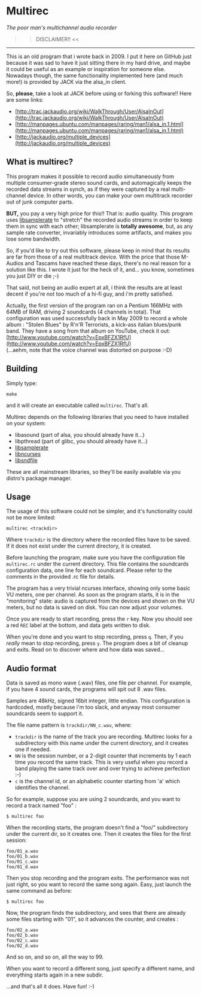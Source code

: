 Multirec
========

*The poor man's multichannel audio recorder*

>> DISCLAIMER!! <<
------------------

This is an old program that i wrote back in 2009. I put it here on GitHub just because it was sad to have it just sitting there in my hard drive, and maybe it could be useful as an example or inspiration for someone else.  
Nowadays though, the same functionality implemented here (and much more!) is provided by JACK via the alsa_in client.  

So, **please**, take a look at JACK before using or forking this software!! Here are some links:

* [http://trac.jackaudio.org/wiki/WalkThrough/User/AlsaInOut](http://trac.jackaudio.org/wiki/WalkThrough/User/AlsaInOut)
* [http://manpages.ubuntu.com/manpages/raring/man1/alsa_in.1.html](http://manpages.ubuntu.com/manpages/raring/man1/alsa_in.1.html)
* [http://jackaudio.org/multiple_devices](http://jackaudio.org/multiple_devices)


What is multirec?
-----------------
This program makes it possible to record audio simultaneously from multiple consumer-grade stereo sound cards, and automagically keeps the recorded data streams in synch, as if they were captured by a real multi-channel device.
In other words, you can make your own multitrack recorder out of junk computer parts.

__BUT,__ you pay a very high price for this!! That is: audio quality. This program uses [libsamplerate](http://www.mega-nerd.com/SRC/index.html) to "stretch" the recorded audio streams in order to keep them in sync with each other; libsamplerate is __totally awesome__, but, as any sample rate converter, invariably introduces some artifacts, and makes you lose some bandwidth.

So, if you'd like to try out this software, please keep in mind that its results are far from those of a real multitrack device. With the price that those M-Audios and Tascams have reached these days, there's no real reason for a solution like this. I wrote it just for the heck of it, and... you know, sometimes you just DIY or die ;-)

That said, not being an audio expert at all, i think the results are at least decent if you're not too much of a hi-fi guy, and i'm pretty satisfied.

Actually, the first version of the program ran on a Pentium 166MHz with 64MB of RAM, driving 2 soundcards (4 channels in total). That configuration was used successfully back in May 2009 to record a whole album : "Stolen Blues" by R'n'R Terrorists, a kick-ass italian blues/punk band. They have a song from that album on YouTube, check it out: [http://www.youtube.com/watch?v=EpxBFZX1RfU](http://www.youtube.com/watch?v=EpxBFZX1RfU)  
(...aehm, note that the voice channel was distorted on purpose :-D)


Building
--------

Simply type:

    make

and it will create an executable called `multirec`. That's all.

Multirec depends on the following libraries that you need to have installed on your system:

* libasound (part of alsa, you should already have it...)
* libpthread (part of glibc, you should already have it...)
* [libsamplerate](http://www.mega-nerd.com/SRC/index.html)
* [libncurses](http://www.gnu.org/software/ncurses/)
* [libsndfile](http://www.mega-nerd.com/libsndfile/)

These are all mainstream libraries, so they'll be easily available via you distro's package manager. 


Usage
-----
The usage of this software could not be simpler, and it's functionality could not be more limited:

    multirec <trackdir>

Where `trackdir` is the directory where the recorded files have to be saved. If it does not exist under the current directory, it is created.

Before launching the program, make sure you have the configuration file `multirec.rc` under the current directory. This file contains the soundcards configuration data, one line for each soundcard. Please refer to the comments in the provided .rc file for details.

The program has a very trivial ncurses interface, showing only some basic VU meters, one per channel. As soon as the program starts, it is in the "monitoring" state: audio is captured from the devices and shown on the VU meters, but no data is saved on disk. You can now adjust your volumes.

Once you are ready to start recording, press the `r` key. Now you should see a red `REC` label at the bottom, and data gets written to disk.

When you're done and you want to stop recording, press `q`. Then, if you _really_ mean to stop recording, press `y`. The program does a bit of cleanup and exits. Read on to discover where and how data was saved...

Audio format
------------

Data is saved as mono wave (.wav) files, one file per channel. For example, if you have 4 sound cards, the programs will spit out 8 .wav files.

Samples are 48kHz, signed 16bit integer, little endian. This configuration is hardcoded, mostly because i'm too slack, and anyway most consumer soundcards seem to support it.

The file name pattern is `trackdir/NN_c.wav`, where:

 * `trackdir` is the name of the track you are recording. Multirec looks for a subdirectory with this name under the current directory, and it creates one if needed.
 * `NN` is the session number, or a 2-digit counter that increments by 1 each time you record the same track. This is very useful when you record a band playing the same track over and over trying to achieve perfection :-)
 * `c` is the channel id, or an alphabetic counter starting from 'a' which identifies the channel.

So for example, suppose you are using 2 soundcards, and you want to record a track named "foo" :

    $ multirec foo

When the recording starts, the program doesn't find a "foo/" subdirectory under the current dir, so it creates one. Then it creates the files for the first session:

    foo/01_a.wav
    foo/01_b.wav
    foo/01_c.wav
    foo/01_d.wav

Then you stop recording and the program exits. The performance was not just right, so you want to record the same song again. Easy, just launch the same command as before:

    $ multirec foo

Now, the program finds the subdirectory, and sees that there are already some files starting with "01", so it advances the counter, and creates :

    foo/02_a.wav
    foo/02_b.wav
    foo/02_c.wav
    foo/02_d.wav

And so on, and so on, all the way to 99.

When you want to record a different song, just specify a different name, and everything starts again in a new subdir.

...and that's all it does. Have fun! :-)